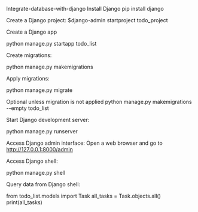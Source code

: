 Integrate-database-with-django
Install Django pip install django

Create a Django project: $django-admin startproject todo_project

Create a Django app

python manage.py startapp todo_list

Create migrations:

python manage.py makemigrations

Apply migrations:

python manage.py migrate

Optional unless migration is not applied python manage.py makemigrations --empty todo_list

Start Django development server:

python manage.py runserver

Access Django admin interface: Open a web browser and go to http://127.0.0.1:8000/admin

Access Django shell:

python manage.py shell

Query data from Django shell:

from todo_list.models import Task all_tasks = Task.objects.all() print(all_tasks)